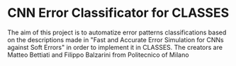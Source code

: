 # CNN Error Classificator for CLASSES
The aim of this project is to automatize error patterns classifications based on the descriptions made in "Fast and Accurate Error Simulation for CNNs against Soft Errors" in order to implement it in CLASSES.
The creators are Matteo Bettiati and Filippo Balzarini from Politecnico of Milano
